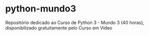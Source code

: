 # python-mundo3
Repositório dedicado ao Curso de Python 3 - Mundo 3 (40 horas), disponibilizado gratuitamente pelo Curso em Vídeo

